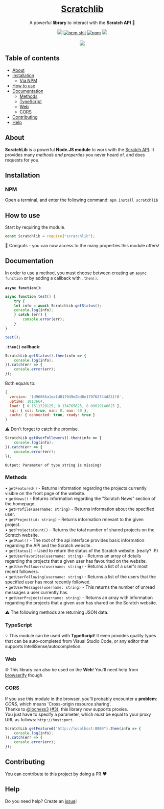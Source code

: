 <div align="center">
    <h1><a href="https://www.npmjs.com/package/scratchlib">Scratchlib</a></h1>
    <p>A powerful <b>library</b> to interact with the <b>Scratch API</b> 🚀</p>
    <p>
        <a href="https://github.com/mazzlabs/ScratchLib/actions/workflows/nodejs.yml"><img src="https://github.com/mazzlabs/ScratchLib/actions/workflows/nodejs.yml/badge.svg"></a>
        <a href="https://www.npmjs.com/package/scratchlib"><img src="https://img.shields.io/npm/v/scratchlib" alt="npm shit"></a>
        <a href="https://www.npmjs.com/package/scratchlib"><img alt="npm" src="https://img.shields.io/npm/dt/scratchlib"></a>
	    <img src="https://badges.depfu.com/badges/5fab262081d9c5203c68a017d4220151/overview.svg" />
        <br><br>
        <a href="https://nodei.co/npm/scratchlib/"><img src="https://nodei.co/npm/scratchlib.png?downloads=true"></a>
    </p>
</div>

## Table of contents
- [About](#About)
- [Installation](#Installation)
    - [Via NPM](#NPM)
- [How to use](#How-to-use)
- [Documentation](#Documentation)
    - [Methods](#Methods)
    - [TypeScript](#TypeScript)
    - [Web](#Web)
    - [CORS](#CORS)
- [Contributing](#Contributing)
- [Help](#Help)

## About
**ScratchLib** is a powerful **Node.JS module** to work with the [Scratch API](https://en.scratch-wiki.info/wiki/Scratch_API_(2.0)).
It provides many *methods and properties* you never heard of, and does requests for you.

## Installation
### NPM
Open a terminal, and enter the following command: ```npm install scratchlib```

## How to use
Start by requiring the module.
```javascript
const Scratchlib = require("scratchlib");
```
:tada: Congrats - you can now access to the many properties this module offers!

## Documentation
In order to use a method, you must choose between creating an `async function` or by adding a callback with `.then()`. <br>

**`async function()`:**
```javascript
async function test() {
    try {
	let info = await ScratchLib.getStatus();
	console.log(info);
    } catch (err) {
        console.error(err);
    }
}

test();
```
**`.then()` callback:**
```javascript
ScratchLib.getStatus().then(info => {
	console.log(info);
}).catch(err => {
	console.error(err);
});
```
Both equals to:
```javascript
{
  version: '1d96065a1ea1d017949e2bd8e179762744d231f0',
  uptime: 1013664,
  load: [ 0.1611328125, 0.134765625, 0.09619140625 ],
  sql: { ssl: true, min: 0, max: 40 },
  cache: { connected: true, ready: true }
}
```
:warning: Don't forget to catch the promise.
```javascript
ScratchLib.getUserFollowers().then(info => {
	console.log(info);
}).catch(err => {
	console.error(err);
});
```

```
Output: Parameter of type string is missing!
```

### Methods
• ```getFeatured()``` - Returns information regarding the projects currently visible on the front page of the website. <br>
• ```getNews()``` - Returns information regarding the "Scratch News" section of the homepage. <br>
• ```getProfile(username: string)``` - Returns information about the specified user. <br>
• ```getProject(id: string)``` - Returns information relevant to the given project. <br>
• ```getProjectsCount()``` - Returns the total number of shared projects on the Scratch website. <br> 
• ```getRoot()``` - The root of the api interface provides basic information regarding the API and the Scratch website. <br> 
• ```getStatus()``` - Used to return the status of the Scratch website. (really? :P) <br>
• ```getUserFavorites(username: string)``` - Returns an array of details regarding the projects that a given user has favourited on the website. <br> 
• ```getUserFollowers(username: string)``` - Returns a list of a user's most recent followers. <br>
• ```getUserFollowing(username: string)``` - Returns a list of the users that the specified user has most recently followed. <br> 
• ```getUserMessages(username: string)``` - This returns the number of unread messages a user currently has. <br>
• ```getUserProjects(username: string)``` - Returns an array with information regarding the projects that a given user has shared on the Scratch website. 

:warning: The following methods are returning JSON data.

### TypeScript
:bulb: This module can be used with **TypeScript**! It even provides quality types that can be auto-completed from Visual Studio Code, or any editor that supports IntelliSense/autocompletion. 

### Web
:globe_with_meridians: This library can also be used on the **Web**! You'll need help from [browserify](https://browserify.org) though.

### CORS
If you use this module in the browser, you'll probably encounter a **problem**: *CORS*, which means 'Cross-origin resource sharing'. <br>
Thanks to [@locness3](https://github.com/locness3) ([#3](https://github.com/mazzlabs/ScratchLib/issues/3)), this library now supports proxies. <br> 
You just have to specify a parameter, which *must* be equal to your proxy URL as follows: ```http://host:port```.
```javascript
ScratchLib.getFeatured("http://localhost:8080").then(info => {
	console.log(info);
}).catch(err => {
	console.error(err);
});
```

## Contributing
You can contribute to this project by doing a PR :heart:

## Help
Do you need help? Create an [issue](https://github.com/mazzlabs/ScratchLib/issues/new)!
